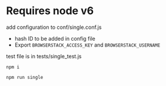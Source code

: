# Requires node v6

add configuration to conf/single.conf.js

- hash ID to be added in config file
- Export `BROWSERSTACK_ACCESS_KEY` and `BROWSERSTACK_USERNAME`

test file is in tests/single_test.js

`npm i`

`npm run single`
